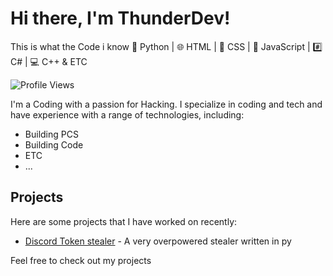 # Hi there, I'm ThunderDev!

This is what the Code i know 
🐍 Python | 🌐 HTML | 🎨 CSS | 🚀 JavaScript | #️⃣ C# | 💻 C++ & ETC

![Profile Views](https://count.moeyy.cn/get/@gelbooru?theme=moebooru)

I'm a Coding with a passion for Hacking. I specialize in coding and tech and have experience with a range of technologies, including:

- Building PCS
- Building Code
- ETC
- ...

## Projects

Here are some projects that I have worked on recently:

- [Discord Token stealer](https://github.com/ThunderboltDev/Thunder-Stealer) - A very overpowered stealer written in py


Feel free to check out my projects 
